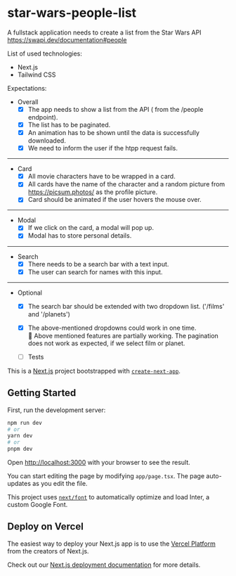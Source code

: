 # star-wars-people-list

A fullstack application needs to create a list from the Star Wars API https://swapi.dev/documentation#people

List of used technologies:
- Next.js
- Tailwind CSS

Expectations:  
- Overall
  - [x] The app needs to show a list from the API ( from the /people endpoint).
  - [x] The list has to be paginated.
  - [x] An animation has to be shown until the data is successfully downloaded.
  - [x] We need to inform the user if the htpp request fails.
---
- Card
  - [x] All movie characters have to be wrapped in a card.
  - [x] All cards have the name of the character and a random picture from https://picsum.photos/ as the profile picture.
  - [x] Card should be animated if the user hovers the mouse over.
---
- Modal
  - [x] If we click on the card, a modal will pop up.
  - [x] Modal has to store personal details.
---
- Search
  - [x] There needs to be a search bar with a text input.
  - [x] The user can search for names with this input.
---
- Optional
  - [x] The search bar should be extended with two dropdown list. ('/films' and '/planets')
  - [x] The above-mentioned dropdowns could work in one time.  
  :red_circle: Above mentioned features are partially working. The pagination does not work as expected, if we select film or planet.
  - [ ] Tests



This is a [Next.js](https://nextjs.org/) project bootstrapped with [`create-next-app`](https://github.com/vercel/next.js/tree/canary/packages/create-next-app).

## Getting Started

First, run the development server:

```bash
npm run dev
# or
yarn dev
# or
pnpm dev
```

Open [http://localhost:3000](http://localhost:3000) with your browser to see the result.

You can start editing the page by modifying `app/page.tsx`. The page auto-updates as you edit the file.

This project uses [`next/font`](https://nextjs.org/docs/basic-features/font-optimization) to automatically optimize and load Inter, a custom Google Font.

## Deploy on Vercel

The easiest way to deploy your Next.js app is to use the [Vercel Platform](https://vercel.com/new?utm_medium=default-template&filter=next.js&utm_source=create-next-app&utm_campaign=create-next-app-readme) from the creators of Next.js.

Check out our [Next.js deployment documentation](https://nextjs.org/docs/deployment) for more details.
